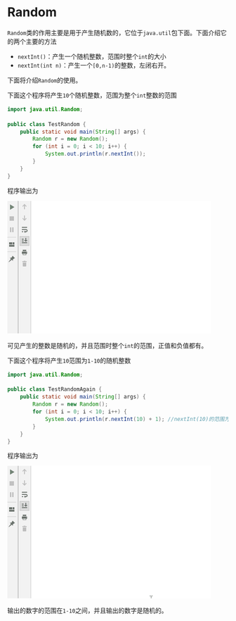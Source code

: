 # Random

`Random`类的作用主要是用于产生随机数的，它位于`java.util`包下面。下面介绍它的两个主要的方法

- `nextInt()`：产生一个随机整数，范围时整个`int`的大小
- `nextInt(int n)`：产生一个`[0,n-1)`的整数，左闭右开。

下面将介绍`Random`的使用。



下面这个程序将产生`10`个随机整数，范围为整个`int`整数的范围

```java
import java.util.Random;

public class TestRandom {
    public static void main(String[] args) {
        Random r = new Random();
        for (int i = 0; i < 10; i++) {
            System.out.println(r.nextInt());
        }
    }
}

```

程序输出为

<img src="images/TestRandom.gif">

可见产生的整数是随机的，并且范围时整个`int`的范围，正值和负值都有。



下面这个程序将产生`10`范围为`1-10`的随机整数

```java
import java.util.Random;

public class TestRandomAgain {
    public static void main(String[] args) {
        Random r = new Random();
        for (int i = 0; i < 10; i++) {
            System.out.println(r.nextInt(10) + 1); //nextInt(10)的范围为0-9，+1变为1-10
        }
    }
}

```

程序输出为

<img src="images/TestRandom2.gif">

输出的数字的范围在`1-10`之间，并且输出的数字是随机的。